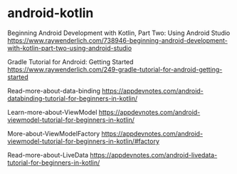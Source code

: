 # android-kotlin

Beginning Android Development with Kotlin, Part Two: Using Android Studio
https://www.raywenderlich.com/738946-beginning-android-development-with-kotlin-part-two-using-android-studio

Gradle Tutorial for Android: Getting Started
https://www.raywenderlich.com/249-gradle-tutorial-for-android-getting-started

Read-more-about-data-binding
https://appdevnotes.com/android-databinding-tutorial-for-beginners-in-kotlin/

Learn-more-about-ViewModel
https://appdevnotes.com/android-viewmodel-tutorial-for-beginners-in-kotlin/

More-about-ViewModelFactory
https://appdevnotes.com/android-viewmodel-tutorial-for-beginners-in-kotlin/#factory

Read-more-about-LiveData
https://appdevnotes.com/android-livedata-tutorial-for-beginners-in-kotlin/
